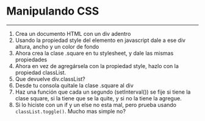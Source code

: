 # Manipulando CSS
___

1. Crea un documento HTML con un div adentro
2. Usando la propiedad style del elemento en javascript dale a ese div altura, ancho y un color de fondo
3. Ahora crea la clase .square en tu stylesheet, y dale las mismas propiedades
4. Ahora en vez de agregársela con la propiedad style, hazlo con la propiedad classList.
5. Que devuelve div.classList? 
6. Desde tu consola quitale la clase .square al div
7. Haz una función que cada un segundo \(setInterval\(\)\) se fije si tiene la clase square, si la tiene que se la quite, y si no la tiene la agregue.
8. Si lo hiciste con un if y un else no esta mal, pero prueba usando ``classList.toggle()``. Mucho mas simple no?